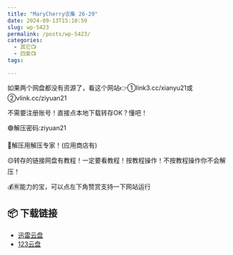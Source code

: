 ```yaml
---
title: "MaryCherry🈴集 26-29"
date: 2024-09-13T15:10:59
slug: wp-5423
permalink: /posts/wp-5423/
categories:
  - 其它📺
  - 四爱📺
tags:

---
```


如果两个网盘都没有资源了，看这个网站👉①link3.cc/xianyu21或②vlink.cc/ziyuan21

不需要注册账号！直接点本地下载转存OK？懂吧！

🟢解压密码:ziyuan21

🔵解压用解压专家！(应用商店有)

🟡转存的链接网盘有教程！一定要看教程！按教程操作！不按教程操作你不会解压！

💰🈶能力的宝，可以点左下角赞赏支持一下网站运行

## 📦 下载链接
- [迅雷云盘](https://blziyuan21.com/pay-download/5423?key=ed93656732&down_id=0)
- [123云盘](https://blziyuan21.com/pay-download/5423?key=ed93656732&down_id=1)

